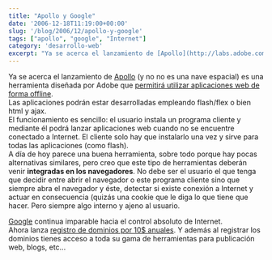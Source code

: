 ```yaml
---
title: "Apollo y Google"
date: '2006-12-18T11:19:00+00:00'
slug: '/blog/2006/12/apollo-y-google'
tags: ["apollo", "google", "Internet"]
category: 'desarrollo-web'
excerpt: "Ya se acerca el lanzamiento de [Apollo](http://labs.adobe.com/wiki/index.php/Apollo:developerfaq#What_is_Apollo.3F) (y no no es una nave espacial) es una herramienta diseñada por Adobe que [permitirá u..."
---
```

Ya se acerca el lanzamiento de [Apollo](http://labs.adobe.com/wiki/index.php/Apollo:developerfaq#What_is_Apollo.3F) (y no no es una nave espacial) es una herramienta diseñada por Adobe que [permitirá utilizar aplicaciones web de forma offline](http://www.techcrunch.com/2006/12/16/preparing-for-apollo/).  
Las aplicaciones podrán estar desarrolladas empleando flash/flex o bien html y ajax.  
El funcionamiento es sencillo: el usuario instala un programa cliente y mediante él podrá lanzar aplicaciones web cuando no se encuentre conectado a Internet. El cliente solo hay que instalarlo una vez y sirve para todas las aplicaciones (como flash).  
A día de hoy parece una buena herramienta, sobre todo porque hay pocas alternativas similares, pero creo que este tipo de herramientas deberán venir **integradas en los navegadores**. No debe ser el usuario el que tenga que decidir entre abrir el navegador o este programa cliente sino que siempre abra el navegador y éste, detectar si existe conexión a Internet y actuar en consecuencia (quizás una cookie que le diga lo que tiene que hacer. Pero siempre algo interno y ajeno al usuario.

[Google](http://www.google.com/) continua imparable hacia el control absoluto de Internet.   
Ahora lanza [registro de dominios por 10$ anuales](http://www.techcrunch.com/2006/02/22/google-pages-released/). Y además al registrar los dominios tienes acceso a toda su gama de herramientas para publicación web, blogs, etc...

